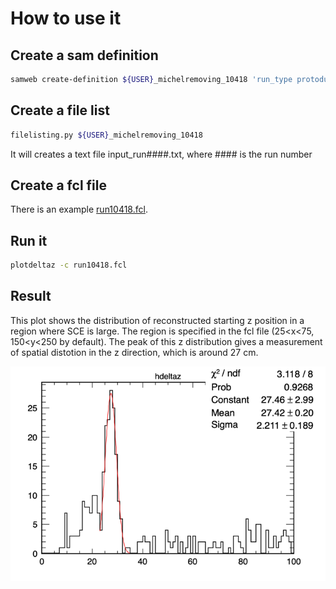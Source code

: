 # How to use it

## Create a sam definition
```bash
samweb create-definition ${USER}_michelremoving_10418 'run_type protodune-sp and file_type detector and run_number 10418 and data_tier root-tuple and file_name %michelremoving%.root'
```

## Create a file list
```bash
filelisting.py ${USER}_michelremoving_10418
```
It will creates a text file input_run####.txt, where #### is the run number

## Create a fcl file
There is an example [run10418.fcl](run10418.fcl).

## Run it
```bash
plotdeltaz -c run10418.fcl
```

## Result
This plot shows the distribution of reconstructed starting z position in a region where SCE is large. The region is specified in the fcl file (25<x<75, 150<y<250 by default). The peak of this z distribution gives a measurement of spatial distotion in the z direction, which is around 27 cm.

![image](figures/deltaz.png?raw=true "Distribution of z distortion")
